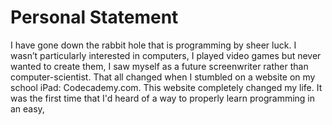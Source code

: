 
# Personal Statement

I have gone down the rabbit hole that is programming by sheer luck. I wasn’t particularly interested in computers, I played video games but never wanted to create them, I saw myself as a future screenwriter rather than computer-scientist. That all changed when I stumbled on a website on my school iPad: Codecademy.com. This website completely changed my life. It was the first time that I'd heard of a way to properly learn programming in an easy,  
<!--stackedit_data:
eyJoaXN0b3J5IjpbMTM3MDkwNzczOF19
-->